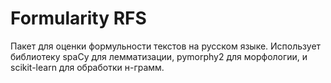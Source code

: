 
# Formularity RFS

Пакет для оценки формульности текстов на русском языке. Использует библиотеку spaCy для лемматизации, pymorphy2 для морфологии, и scikit-learn для обработки н-грамм.
